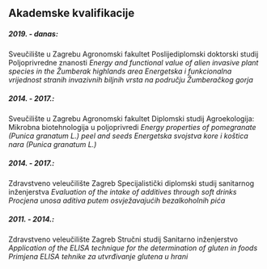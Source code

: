 ## Akademske kvalifikacije


##### *2019. - danas:*
Sveučilište u Zagrebu Agronomski fakultet
Poslijediplomski doktorski studij Poljoprivredne znanosti
*Energy and functional value of alien invasive plant species in the Žumberak highlands area*
*Energetska i funkcionalna vrijednost stranih invazivnih biljnih vrsta na području Žumberačkog gorja*

##### *2014. - 2017.:*
Sveučilište u Zagrebu Agronomski fakultet
Diplomski studij Agroekologija: Mikrobna biotehnologija u poljoprivredi
*Energy properties of pomegranate (Punica granatum L.) peel and seeds*
*Energetska svojstva kore i koštica nara (Punica granatum L.)*

##### *2014. - 2017.:*
Zdravstveno veleučilište Zagreb
Specijalistički diplomski studij sanitarnog inženjerstva
*Evaluation of the intake of additives through soft drinks*
*Procjena unosa aditiva putem osvježavajućih bezalkoholnih pića*

##### *2011. - 2014.:*
Zdravstveno veleučilište Zagreb
Stručni studij Sanitarno inženjerstvo
*Application of the ELISA technique for the determination of gluten in foods*
*Primjena ELISA tehnike za utvrđivanje glutena u hrani*
